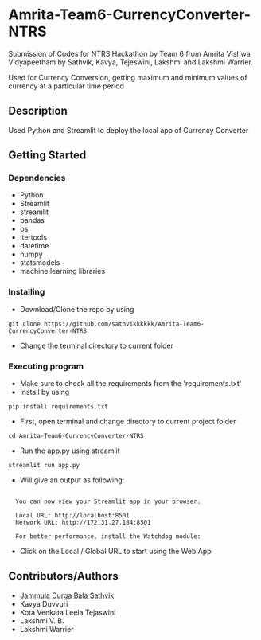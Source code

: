# Amrita-Team6-CurrencyConverter-NTRS
Submission of Codes for NTRS Hackathon by Team 6 from Amrita Vishwa Vidyapeetham by Sathvik, Kavya, Tejeswini, Lakshmi and Lakshmi Warrier.

Used for Currency Conversion, getting maximum and minimum values of currency at a particular time period


## Description

Used Python and Streamlit to deploy the local app of Currency Converter

## Getting Started

### Dependencies

* Python
* Streamlit
* streamlit 
* pandas 
* os 
* itertools 
* datetime 
* numpy 
* statsmodels
* machine learning libraries

### Installing

* Download/Clone the repo by using 
```
git clone https://github.com/sathvikkkkkk/Amrita-Team6-CurrencyConverter-NTRS
```
* Change the terminal directory to current folder

### Executing program

* Make sure to check all the requirements from the 'requirements.txt'
* Install by using
```
pip install requirements.txt 
```
* First, open terminal and change directory to current project folder
```
cd Amrita-Team6-CurrencyConverter-NTRS
```
* Run the app.py using streamlit
```
streamlit run app.py
```
* Will give an output as following:
```

  You can now view your Streamlit app in your browser.

  Local URL: http://localhost:8501
  Network URL: http://172.31.27.184:8501

  For better performance, install the Watchdog module:

```
* Click on the Local / Global URL to start using the Web App


## Contributors/Authors
- [Jammula Durga Bala Sathvik](https://github.com/sathvikkkkkk/)
- Kavya Duvvuri
- Kota Venkata Leela Tejaswini
- Lakshmi V. B.
- Lakshmi Warrier